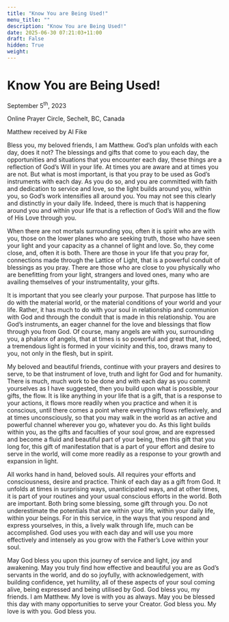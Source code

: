 ```yaml
---
title: "Know You are Being Used!"
menu_title: ""
description: "Know You are Being Used!"
date: 2025-06-30 07:21:03+11:00
draft: False
hidden: True
weight:
---
```

# Know You are Being Used!

September 5<sup>th</sup>, 2023

Online Prayer Circle, Sechelt, BC, Canada

Matthew received by Al Fike

Bless you, my beloved friends, I am Matthew. God’s plan unfolds with each day, does it not? The blessings and gifts that come to you each day, the opportunities and situations that you encounter each day, these things are a reflection of God’s Will in your life. At times you are aware and at times you are not. But what is most important, is that you pray to be used as God’s instruments with each day. As you do so, and you are committed with faith and dedication to service and love, so the light builds around you, within you, so God’s work intensifies all around you. You may not see this clearly and distinctly in your daily life. Indeed, there is much that is happening around you and within your life that is a reflection of God’s Will and the flow of His Love through you.

When there are not mortals surrounding you, often it is spirit who are with you, those on the lower planes who are seeking truth, those who have seen your light and your capacity as a channel of light and love. So, they come close, and, often it is both. There are those in your life that you pray for, connections made through the Lattice of Light, that is a powerful conduit of blessings as you pray. There are those who are close to you physically who are benefitting from your light, strangers and loved ones, many who are availing themselves of your instrumentality, your gifts.

It is important that you see clearly your purpose. That purpose has little to do with the material world, or the material conditions of your world and your life. Rather, it has much to do with your soul in relationship and communion with God and through the conduit that is made in this relationship. You are God’s instruments, an eager channel for the love and blessings that flow through you from God. Of course, many angels are with you, surrounding you, a phalanx of angels, that at times is so powerful and great that, indeed, a tremendous light is formed in your vicinity and this, too, draws many to you, not only in the flesh, but in spirit.

My beloved and beautiful friends, continue with your prayers and desires to serve, to be that instrument of love, truth and light for God and for humanity. There is much, much work to be done and with each day as you commit yourselves as I have suggested, then you build upon what is possible, your gifts, the flow. It is like anything in your life that is a gift, that is a response to your actions, it flows more readily when you practice and when it is conscious, until there comes a point where everything flows reflexively, and at times unconsciously, so that you may walk in the world as an active and powerful channel wherever you go, whatever you do. As this light builds within you, as the gifts and faculties of your soul grow, and are expressed and become a fluid and beautiful part of your being, then this gift that you long for, this gift of manifestation that is a part of your effort and desire to serve in the world, will come more readily as a response to your growth and expansion in light.

All works hand in hand, beloved souls. All requires your efforts and consciousness, desire and practice. Think of each day as a gift from God. It unfolds at times in surprising ways, unanticipated ways, and at other times, it is part of your routines and your usual conscious efforts in the world. Both are important. Both bring some blessing, some gift through you. Do not underestimate the potentials that are within your life, within your daily life, within your beings. For in this service, in the ways that you respond and express yourselves, in this, a lively walk through life, much can be accomplished. God uses you with each day and will use you more effectively and intensely as you grow with the Father’s Love within your soul.

May God bless you upon this journey of service and light, joy and awakening. May you truly find how effective and beautiful you are as God’s servants in the world, and do so joyfully, with acknowledgement, with building confidence, yet humility, all of these aspects of your soul coming alive, being expressed and being utilised by God. God bless you, my friends. I am Matthew. My love is with you as always. May you be blessed this day with many opportunities to serve your Creator. God bless you. My love is with you. God bless you.
